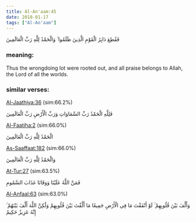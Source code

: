 ```yaml
---
title: Al-An'aam:45
date: 2018-01-17
tags: ["Al-An'aam"]
---
```

فَقُطِعَ دَابِرُ الْقَوْمِ الَّذِينَ ظَلَمُوا ۚ وَالْحَمْدُ لِلَّهِ رَبِّ الْعَالَمِينَ
### meaning: 
Thus the wrongdoing lot were rooted out, and all praise belongs to Allah, the Lord of all the worlds.
### similar verses: 

[Al-Jaathiya:36](/45/36) (sim:66.2%)

فَلِلَّهِ الْحَمْدُ رَبِّ السَّمَاوَاتِ وَرَبِّ الْأَرْضِ رَبِّ الْعَالَمِينَ

[Al-Faatiha:2](/1/2) (sim:66.0%)

الْحَمْدُ لِلَّهِ رَبِّ الْعَالَمِينَ

[As-Saaffaat:182](/37/182) (sim:66.0%)

وَالْحَمْدُ لِلَّهِ رَبِّ الْعَالَمِينَ

[At-Tur:27](/52/27) (sim:63.5%)

فَمَنَّ اللَّهُ عَلَيْنَا وَوَقَانَا عَذَابَ السَّمُومِ

[Al-Anfaal:63](/8/63) (sim:63.0%)

وَأَلَّفَ بَيْنَ قُلُوبِهِمْ ۚ لَوْ أَنْفَقْتَ مَا فِي الْأَرْضِ جَمِيعًا مَا أَلَّفْتَ بَيْنَ قُلُوبِهِمْ وَلَٰكِنَّ اللَّهَ أَلَّفَ بَيْنَهُمْ ۚ إِنَّهُ عَزِيزٌ حَكِيمٌ
